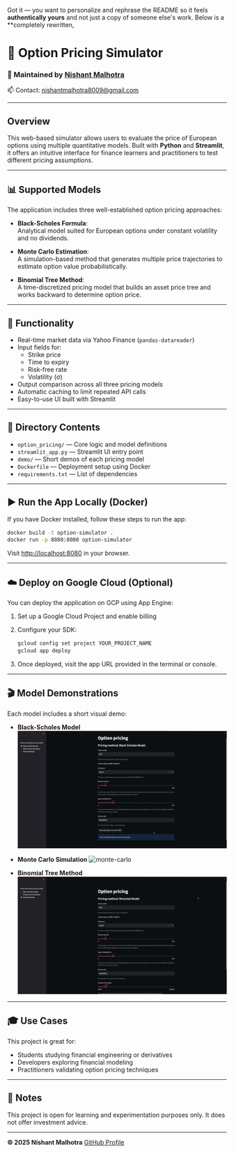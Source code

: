 Got it — you want to personalize and rephrase the README so it feels **authentically yours** and not just a copy of someone else's work. Below is a **completely rewritten, 
# 🧠 Option Pricing Simulator

### 📍 Maintained by [Nishant Malhotra](https://github.com/Nishant-8009)  
📫 Contact: nishantmalhotra8009@gmail.com

---

## Overview

This web-based simulator allows users to evaluate the price of European options using multiple quantitative models. Built with **Python** and **Streamlit**, it offers an intuitive interface for finance learners and practitioners to test different pricing assumptions.

---

## 📊 Supported Models

The application includes three well-established option pricing approaches:

- **Black-Scholes Formula**:  
  Analytical model suited for European options under constant volatility and no dividends.

- **Monte Carlo Estimation**:  
  A simulation-based method that generates multiple price trajectories to estimate option value probabilistically.

- **Binomial Tree Method**:  
  A time-discretized pricing model that builds an asset price tree and works backward to determine option price.

---

## 🔧 Functionality

- Real-time market data via Yahoo Finance (`pandas-datareader`)
- Input fields for:
  - Strike price
  - Time to expiry
  - Risk-free rate
  - Volatility (σ)
- Output comparison across all three pricing models
- Automatic caching to limit repeated API calls
- Easy-to-use UI built with Streamlit

---

## 📁 Directory Contents

- `option_pricing/` — Core logic and model definitions  
- `streamlit_app.py` — Streamlit UI entry point  
- `demo/` — Short demos of each pricing model  
- `Dockerfile` — Deployment setup using Docker  
- `requirements.txt` — List of dependencies

---

## ▶️ Run the App Locally (Docker)

If you have Docker installed, follow these steps to run the app:

```bash
docker build -t option-simulator .
docker run -p 8080:8080 option-simulator
```

Visit [http://localhost:8080](http://localhost:8080) in your browser.

---

## ☁️ Deploy on Google Cloud (Optional)

You can deploy the application on GCP using App Engine:

1. Set up a Google Cloud Project and enable billing
2. Configure your SDK:

   ```bash
   gcloud config set project YOUR_PROJECT_NAME
   gcloud app deploy
   ```
3. Once deployed, visit the app URL provided in the terminal or console.

---

## 🎬 Model Demonstrations

Each model includes a short visual demo:

* **Black-Scholes Model**
  ![black-scholes](media/Black_Scholes_Model.gif)

* **Monte Carlo Simulation**
  ![monte-carlo](media/Monte_Carlo_Option_Pricing.gif)

* **Binomial Tree Method**
  ![binomial-tree](media/Binomial_Model.gif)

---

## 🎓 Use Cases

This project is great for:

* Students studying financial engineering or derivatives
* Developers exploring financial modeling
* Practitioners validating option pricing techniques

---

## 📜 Notes

This project is open for learning and experimentation purposes only. It does not offer investment advice.

---

**© 2025 Nishant Malhotra**
[GitHub Profile](https://github.com/Nishant-8009)
